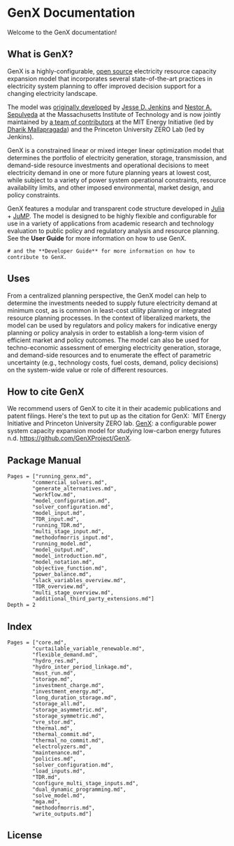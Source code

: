 # GenX Documentation
Welcome to the GenX documentation! 

## What is GenX?

GenX is a highly-configurable, [open source](https://github.com/GenXProject/GenX/blob/main/LICENSE) electricity resource capacity expansion model that incorporates several state-of-the-art practices in electricity system planning to offer improved decision support for a changing electricity landscape.

The model was [originally developed](https://energy.mit.edu/publication/enhanced-decision-support-changing-electricity-landscape/) by [Jesse D. Jenkins](https://mae.princeton.edu/people/faculty/jenkins) and [Nestor A. Sepulveda](https://energy.mit.edu/profile/nestor-sepulveda/) at the Massachusetts Institute of Technology and is now jointly maintained by [a team of contributors](https://energy.mit.edu/genx/#team) at the MIT Energy Initiative (led by [Dharik Mallapragada](https://mallapragada.mit.edu)) and the Princeton University ZERO Lab (led by Jenkins).

GenX is a constrained linear or mixed integer linear optimization model that determines the portfolio of electricity generation, storage, transmission, and demand-side resource investments and operational decisions to meet electricity demand in one or more future planning years at lowest cost, while subject to a variety of power system operational constraints, resource availability limits, and other imposed environmental, market design, and policy constraints.

GenX features a modular and transparent code structure developed in [Julia](http://julialang.org/) + [JuMP](http://jump.dev/). The model is designed to be highly flexible and configurable for use in a variety of applications from academic research and technology evaluation to public policy and regulatory analysis and resource planning. See the **User Guide** for more information on how to use GenX.
```@meta
# and the **Developer Guide** for more information on how to contribute to GenX.
```

## Uses

From a centralized planning perspective, the GenX model can help to determine the investments needed to supply future electricity demand at minimum cost, as is common in least-cost utility planning or integrated resource planning processes. In the context of liberalized markets, the model can be used by regulators and policy makers for indicative energy planning or policy analysis in order to establish a long-term vision of efficient market and policy outcomes. The model can also be used for techno-economic assessment of emerging electricity generation, storage, and demand-side resources and to enumerate the effect of parametric uncertainty (e.g., technology costs, fuel costs, demand, policy decisions) on the system-wide value or role of different resources.

## How to cite GenX

We recommend users of GenX to cite it in their academic publications and patent filings. Here's the text to put up as the citation for GenX:
`MIT Energy Initiative and Princeton University ZERO lab. [GenX](https://github.com/GenXProject/GenX): a configurable power system capacity expansion model for studying low-carbon energy futures n.d. https://github.com/GenXProject/GenX.

## Package Manual

```@contents
Pages = ["running_genx.md",
        "commercial_solvers.md",
        "generate_alternatives.md",
        "workflow.md",
        "model_configuration.md",
        "solver_configuration.md",
        "model_input.md",
        "TDR_input.md",
        "running_TDR.md",
        "multi_stage_input.md",
        "methodofmorris_input.md",
        "running_model.md",
        "model_output.md",
        "model_introduction.md",
        "model_notation.md",
        "objective_function.md",
        "power_balance.md",
        "slack_variables_overview.md",
        "TDR_overview.md",
        "multi_stage_overview.md",
        "additional_third_party_extensions.md"]
Depth = 2
``` 

## Index

```@index
Pages = ["core.md",
        "curtailable_variable_renewable.md",
        "flexible_demand.md",
        "hydro_res.md",
        "hydro_inter_period_linkage.md",
        "must_run.md",
        "storage.md",
        "investment_charge.md",
        "investment_energy.md",
        "long_duration_storage.md",
        "storage_all.md",
        "storage_asymmetric.md",
        "storage_symmetric.md",
        "vre_stor.md",
        "thermal.md",
        "thermal_commit.md",
        "thermal_no_commit.md",
        "electrolyzers.md",
        "maintenance.md",
        "policies.md",
        "solver_configuration.md",
        "load_inputs.md",
        "TDR.md",
        "configure_multi_stage_inputs.md",
        "dual_dynamic_programming.md",
        "solve_model.md",
        "mga.md",
        "methodofmorris.md",
        "write_outputs.md"]
```

## License